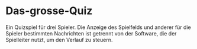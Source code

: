 # Das-grosse-Quiz
Ein Quizspiel für drei Spieler. Die Anzeige des Spielfelds und anderer für die Spieler bestimmten Nachrichten ist getrennt von der Software, die der Spielleiter nutzt, um den Verlauf zu steuern.
